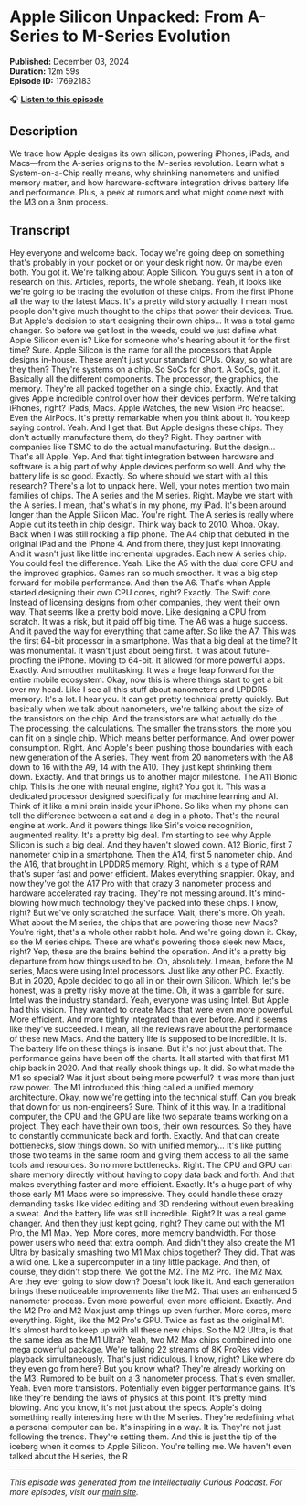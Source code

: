 # Apple Silicon Unpacked: From A-Series to M-Series Evolution

**Published:** December 03, 2024  
**Duration:** 12m 59s  
**Episode ID:** 17692183

🎧 **[Listen to this episode](https://intellectuallycurious.buzzsprout.com/2529712/episodes/17692183-apple-silicon-unpacked-from-a-series-to-m-series-evolution)**

## Description

We trace how Apple designs its own silicon, powering iPhones, iPads, and Macs—from the A-series origins to the M-series revolution. Learn what a System-on-a-Chip really means, why shrinking nanometers and unified memory matter, and how hardware-software integration drives battery life and performance. Plus, a peek at rumors and what might come next with the M3 on a 3nm process.

## Transcript

Hey everyone and welcome back. Today we're going deep on something that's probably in your pocket or on your desk right now. Or maybe even both. You got it. We're talking about Apple Silicon. You guys sent in a ton of research on this. Articles, reports, the whole shebang. Yeah, it looks like we're going to be tracing the evolution of these chips. From the first iPhone all the way to the latest Macs. It's a pretty wild story actually. I mean most people don't give much thought to the chips that power their devices. True. But Apple's decision to start designing their own chips... It was a total game changer. So before we get lost in the weeds, could we just define what Apple Silicon even is? Like for someone who's hearing about it for the first time? Sure. Apple Silicon is the name for all the processors that Apple designs in-house. These aren't just your standard CPUs. Okay, so what are they then? They're systems on a chip. So SoCs for short. A SoCs, got it. Basically all the different components. The processor, the graphics, the memory. They're all packed together on a single chip. Exactly. And that gives Apple incredible control over how their devices perform. We're talking iPhones, right? iPads, Macs. Apple Watches, the new Vision Pro headset. Even the AirPods. It's pretty remarkable when you think about it. You keep saying control. Yeah. And I get that. But Apple designs these chips. They don't actually manufacture them, do they? Right. They partner with companies like TSMC to do the actual manufacturing. But the design... That's all Apple. Yep. And that tight integration between hardware and software is a big part of why Apple devices perform so well. And why the battery life is so good. Exactly. So where should we start with all this research? There's a lot to unpack here. Well, your notes mention two main families of chips. The A series and the M series. Right. Maybe we start with the A series. I mean, that's what's in my phone, my iPad. It's been around longer than the Apple Silicon Mac. You're right. The A series is really where Apple cut its teeth in chip design. Think way back to 2010. Whoa. Okay. Back when I was still rocking a flip phone. The A4 chip that debuted in the original iPad and the iPhone 4. And from there, they just kept innovating. And it wasn't just like little incremental upgrades. Each new A series chip. You could feel the difference. Yeah. Like the A5 with the dual core CPU and the improved graphics. Games ran so much smoother. It was a big step forward for mobile performance. And then the A6. That's when Apple started designing their own CPU cores, right? Exactly. The Swift core. Instead of licensing designs from other companies, they went their own way. That seems like a pretty bold move. Like designing a CPU from scratch. It was a risk, but it paid off big time. The A6 was a huge success. And it paved the way for everything that came after. So like the A7. This was the first 64-bit processor in a smartphone. Was that a big deal at the time? It was monumental. It wasn't just about being first. It was about future-proofing the iPhone. Moving to 64-bit. It allowed for more powerful apps. Exactly. And smoother multitasking. It was a huge leap forward for the entire mobile ecosystem. Okay, now this is where things start to get a bit over my head. Like I see all this stuff about nanometers and LPDDR5 memory. It's a lot. I hear you. It can get pretty technical pretty quickly. But basically when we talk about nanometers, we're talking about the size of the transistors on the chip. And the transistors are what actually do the... The processing, the calculations. The smaller the transistors, the more you can fit on a single chip. Which means better performance. And lower power consumption. Right. And Apple's been pushing those boundaries with each new generation of the A series. They went from 20 nanometers with the A8 down to 16 with the A9, 14 with the A10. They just kept shrinking them down. Exactly. And that brings us to another major milestone. The A11 Bionic chip. This is the one with neural engine, right? You got it. This was a dedicated processor designed specifically for machine learning and AI. Think of it like a mini brain inside your iPhone. So like when my phone can tell the difference between a cat and a dog in a photo. That's the neural engine at work. And it powers things like Siri's voice recognition, augmented reality. It's a pretty big deal. I'm starting to see why Apple Silicon is such a big deal. And they haven't slowed down. A12 Bionic, first 7 nanometer chip in a smartphone. Then the A14, first 5 nanometer chip. And the A16, that brought in LPDDR5 memory. Right, which is a type of RAM that's super fast and power efficient. Makes everything snappier. Okay, and now they've got the A17 Pro with that crazy 3 nanometer process and hardware accelerated ray tracing. They're not messing around. It's mind-blowing how much technology they've packed into these chips. I know, right? But we've only scratched the surface. Wait, there's more. Oh yeah. What about the M series, the chips that are powering those new Macs? You're right, that's a whole other rabbit hole. And we're going down it. Okay, so the M series chips. These are what's powering those sleek new Macs, right? Yep, these are the brains behind the operation. And it's a pretty big departure from how things used to be. Oh, absolutely. I mean, before the M series, Macs were using Intel processors. Just like any other PC. Exactly. But in 2020, Apple decided to go all in on their own Silicon. Which, let's be honest, was a pretty risky move at the time. Oh, it was a gamble for sure. Intel was the industry standard. Yeah, everyone was using Intel. But Apple had this vision. They wanted to create Macs that were even more powerful. More efficient. And more tightly integrated than ever before. And it seems like they've succeeded. I mean, all the reviews rave about the performance of these new Macs. And the battery life is supposed to be incredible. It is. The battery life on these things is insane. But it's not just about that. The performance gains have been off the charts. It all started with that first M1 chip back in 2020. And that really shook things up. It did. So what made the M1 so special? Was it just about being more powerful? It was more than just raw power. The M1 introduced this thing called a unified memory architecture. Okay, now we're getting into the technical stuff. Can you break that down for us non-engineers? Sure. Think of it this way. In a traditional computer, the CPU and the GPU are like two separate teams working on a project. They each have their own tools, their own resources. So they have to constantly communicate back and forth. Exactly. And that can create bottlenecks, slow things down. So with unified memory... It's like putting those two teams in the same room and giving them access to all the same tools and resources. So no more bottlenecks. Right. The CPU and GPU can share memory directly without having to copy data back and forth. And that makes everything faster and more efficient. Exactly. It's a huge part of why those early M1 Macs were so impressive. They could handle these crazy demanding tasks like video editing and 3D rendering without even breaking a sweat. And the battery life was still incredible. Right? It was a real game changer. And then they just kept going, right? They came out with the M1 Pro, the M1 Max. Yep. More cores, more memory bandwidth. For those power users who need that extra oomph. And didn't they also create the M1 Ultra by basically smashing two M1 Max chips together? They did. That was a wild one. Like a supercomputer in a tiny little package. And then, of course, they didn't stop there. We got the M2. The M2 Pro. The M2 Max. Are they ever going to slow down? Doesn't look like it. And each generation brings these noticeable improvements like the M2. That uses an enhanced 5 nanometer process. Even more powerful, even more efficient. Exactly. And the M2 Pro and M2 Max just amp things up even further. More cores, more everything. Right, like the M2 Pro's GPU. Twice as fast as the original M1. It's almost hard to keep up with all these new chips. So the M2 Ultra, is that the same idea as the M1 Ultra? Yeah, two M2 Max chips combined into one mega powerful package. We're talking 22 streams of 8K ProRes video playback simultaneously. That's just ridiculous. I know, right? Like where do they even go from here? But you know what? They're already working on the M3. Rumored to be built on a 3 nanometer process. That's even smaller. Yeah. Even more transistors. Potentially even bigger performance gains. It's like they're bending the laws of physics at this point. It's pretty mind blowing. And you know, it's not just about the specs. Apple's doing something really interesting here with the M series. They're redefining what a personal computer can be. It's inspiring in a way. It is. They're not just following the trends. They're setting them. And this is just the tip of the iceberg when it comes to Apple Silicon. You're telling me. We haven't even talked about the H series, the R

---
*This episode was generated from the Intellectually Curious Podcast. For more episodes, visit our [main site](https://intellectuallycurious.buzzsprout.com).*
